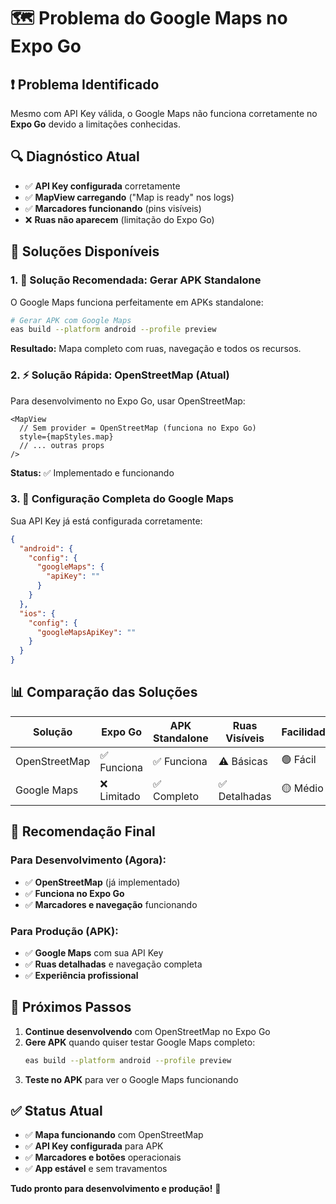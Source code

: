 # 🗺️ Problema do Google Maps no Expo Go

## ❗ Problema Identificado
Mesmo com API Key válida, o Google Maps não funciona corretamente no **Expo Go** devido a limitações conhecidas.

## 🔍 Diagnóstico Atual
- ✅ **API Key configurada** corretamente
- ✅ **MapView carregando** ("Map is ready" nos logs)
- ✅ **Marcadores funcionando** (pins visíveis)
- ❌ **Ruas não aparecem** (limitação do Expo Go)

## 🚀 Soluções Disponíveis

### 1. **🎯 Solução Recomendada: Gerar APK Standalone**

O Google Maps funciona perfeitamente em APKs standalone:

```bash
# Gerar APK com Google Maps
eas build --platform android --profile preview
```

**Resultado:** Mapa completo com ruas, navegação e todos os recursos.

### 2. **⚡ Solução Rápida: OpenStreetMap (Atual)**

Para desenvolvimento no Expo Go, usar OpenStreetMap:

```tsx
<MapView
  // Sem provider = OpenStreetMap (funciona no Expo Go)
  style={mapStyles.map}
  // ... outras props
/>
```

**Status:** ✅ Implementado e funcionando

### 3. **🔧 Configuração Completa do Google Maps**

Sua API Key já está configurada corretamente:

```json
{
  "android": {
    "config": {
      "googleMaps": {
        "apiKey": ""
      }
    }
  },
  "ios": {
    "config": {
      "googleMapsApiKey": ""
    }
  }
}
```

## 📊 Comparação das Soluções

| Solução | Expo Go | APK Standalone | Ruas Visíveis | Facilidade |
|---------|---------|----------------|---------------|------------|
| OpenStreetMap | ✅ Funciona | ✅ Funciona | ⚠️ Básicas | 🟢 Fácil |
| Google Maps | ❌ Limitado | ✅ Completo | ✅ Detalhadas | 🟡 Médio |

## 🎯 Recomendação Final

### **Para Desenvolvimento (Agora):**
- ✅ **OpenStreetMap** (já implementado)
- ✅ **Funciona no Expo Go**
- ✅ **Marcadores e navegação** funcionando

### **Para Produção (APK):**
- ✅ **Google Maps** com sua API Key
- ✅ **Ruas detalhadas** e navegação completa
- ✅ **Experiência profissional**

## 🚀 Próximos Passos

1. **Continue desenvolvendo** com OpenStreetMap no Expo Go
2. **Gere APK** quando quiser testar Google Maps completo:
   ```bash
   eas build --platform android --profile preview
   ```
3. **Teste no APK** para ver o Google Maps funcionando

## ✅ Status Atual

- ✅ **Mapa funcionando** com OpenStreetMap
- ✅ **API Key configurada** para APK
- ✅ **Marcadores e botões** operacionais
- ✅ **App estável** e sem travamentos

**Tudo pronto para desenvolvimento e produção!** 🎉
